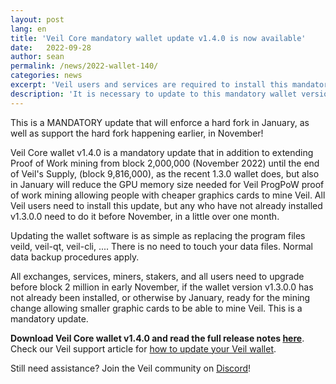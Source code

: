 ```yaml
---
layout: post
lang: en
title: 'Veil Core mandatory wallet update v1.4.0 is now available'
date:   2022-09-28
author: sean
permalink: /news/2022-wallet-140/
categories: news
excerpt: 'Veil users and services are required to install this mandatory wallet version update before protocol enforcement at block 2,100,000 in January 2023, but must at least have v1.3.0 by November, 2022!'
description: 'It is necessary to update to this mandatory wallet version as soon as possible, especially for those operating exchanges, mining pools, and any other services in the Veil ecosystem.'
---
```


This is a MANDATORY update that will enforce a hard fork in January, as well as support the hard fork happening earlier, in November!

Veil Core wallet v1.4.0 is a mandatory update that in addition to extending Proof of Work mining from block 2,000,000 (November 2022) until the end of Veil's Supply, (block 9,816,000), as the recent 1.3.0 wallet does, but also in January will reduce the GPU memory size needed for Veil ProgPoW proof of work mining allowing people with cheaper graphics cards to mine Veil.
All Veil users need to install this update, but any who have not already installed v1.3.0.0 need to do it before November, in a little over one month.

Updating the wallet software is as simple as replacing the program files veild, veil-qt, veil-cli, .... There is no need to touch your data files. Normal data backup procedures apply.

All exchanges, services, miners, stakers, and all users need to upgrade before block 2 million in early November, if the wallet version v1.3.0.0 has not already been installed, or otherwise by January, ready for the mining change allowing smaller graphic cards to be able to mine Veil. This is a mandatory update.


**Download Veil Core wallet v1.4.0 and read the full release notes [here](https://github.com/Veil-Project/veil/releases/tag/v1.4.0.0)**. Check our Veil support article for [how to update your Veil wallet](https://veil.freshdesk.com/support/solutions/articles/43000528762-how-to-update-upgrade-your-veil-wallet).

Still need assistance? Join the Veil community on [Discord](https://discord.veil-project.com)!